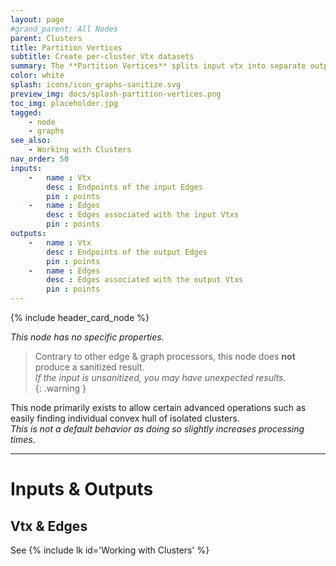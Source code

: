 ```yaml
---
layout: page
#grand_parent: All Nodes
parent: Clusters
title: Partition Vertices
subtitle: Create per-cluster Vtx datasets
summary: The **Partition Vertices** splits input vtx into separate output groups, so that each Edge dataset is associated to a unique Vtx dataset (as opposed to a shared Vtx dataset for multiple edge groups)
color: white
splash: icons/icon_graphs-sanitize.svg
preview_img: docs/splash-partition-vertices.png
toc_img: placeholder.jpg
tagged:
    - node
    - graphs
see_also:
    - Working with Clusters
nav_order: 50
inputs:
    -   name : Vtx
        desc : Endpoints of the input Edges
        pin : points
    -   name : Edges
        desc : Edges associated with the input Vtxs
        pin : points
outputs:
    -   name : Vtx
        desc : Endpoints of the output Edges
        pin : points
    -   name : Edges
        desc : Edges associated with the output Vtxs
        pin : points
---
```


{% include header_card_node %}

*This node has no specific properties.*

> Contrary to other edge & graph processors, this node does **not** produce a sanitized result.  
> *If the input is unsanitized, you may have unexpected results.*  
{: .warning }

This node primarily exists to allow certain advanced operations such as easily finding individual convex hull of isolated clusters.  
*This is not a default behavior as doing so slightly increases processing times.*

---
# Inputs & Outputs
## Vtx & Edges
See {% include lk id='Working with Clusters' %}